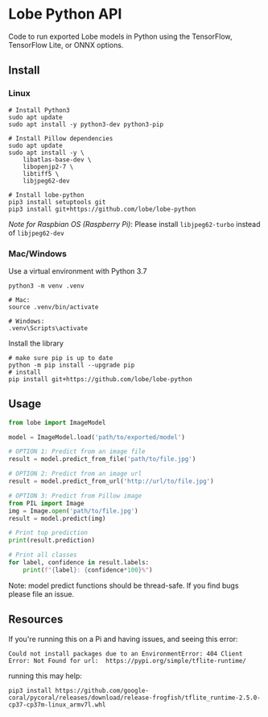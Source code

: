 # Lobe Python API
Code to run exported Lobe models in Python using the TensorFlow, TensorFlow Lite, or ONNX options.

## Install
### Linux
```shell script
# Install Python3
sudo apt update
sudo apt install -y python3-dev python3-pip

# Install Pillow dependencies
sudo apt update
sudo apt install -y \
    libatlas-base-dev \
    libopenjp2-7 \
    libtiff5 \
    libjpeg62-dev

# Install lobe-python
pip3 install setuptools git
pip3 install git+https://github.com/lobe/lobe-python
```

_Note for Raspbian OS (Raspberry Pi)_: Please install `libjpeg62-turbo` instead of `libjpeg62-dev`

### Mac/Windows
Use a virtual environment with Python 3.7
```shell script
python3 -m venv .venv

# Mac:
source .venv/bin/activate

# Windows:
.venv\Scripts\activate
```
Install the library
```shell script
# make sure pip is up to date
python -m pip install --upgrade pip
# install
pip install git+https://github.com/lobe/lobe-python
```

## Usage
```python
from lobe import ImageModel

model = ImageModel.load('path/to/exported/model')

# OPTION 1: Predict from an image file
result = model.predict_from_file('path/to/file.jpg')

# OPTION 2: Predict from an image url
result = model.predict_from_url('http://url/to/file.jpg')

# OPTION 3: Predict from Pillow image
from PIL import Image
img = Image.open('path/to/file.jpg')
result = model.predict(img)

# Print top prediction
print(result.prediction)

# Print all classes
for label, confidence in result.labels:
    print(f"{label}: {confidence*100}%")

```
Note: model predict functions should be thread-safe. If you find bugs please file an issue.

## Resources

If you're running this on a Pi and having issues, and seeing this error:

```
Could not install packages due to an EnvironmentError: 404 Client Error: Not Found for url:  https://pypi.org/simple/tflite-runtime/ 
```

running this may help:

```shell script
pip3 install https://github.com/google-coral/pycoral/releases/download/release-frogfish/tflite_runtime-2.5.0-cp37-cp37m-linux_armv7l.whl
```
